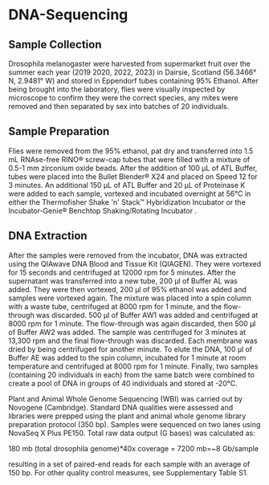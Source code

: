 # DNA-Sequencing

## Sample Collection 
Drosophila melanogaster were harvested from supermarket fruit over the summer each year (2019 2020, 2022, 2023) in Dairsie, Scotland (56.3466° N, 2.9481° W) and stored in Eppendorf tubes containing 95% Ethanol. After being brought into the laboratory, flies were visually inspected by microscope to confirm they were the correct species, any mites were removed and then separated by sex into batches of 20 individuals. 

## Sample Preparation
Flies were removed from the 95% ethanol, pat dry and transferred into 1.5 mL RNAse-free RINO® screw-cap tubes that were filled with a mixture of 0.5-1 mm zirconium oxide beads. After the addition of 100 µL of ATL Buffer, tubes were placed into the Bullet Blender® X24  and placed on Speed 12 for 3 minutes. An additional 150 µL of ATL Buffer and 20 µL of Proteinase K were added to each sample, vortexed and incubated overnight at 56°C in either the Thermofisher Shake 'n' Stack™ Hybridization Incubator or the Incubator-Genie® Benchtop Shaking/Rotating Incubator . 

## DNA Extraction
After the samples were removed from the incubator, DNA was extracted using the QIAwave DNA Blood and Tissue Kit (QIAGEN). They were vortexed for 15 seconds and centrifuged at 12000 rpm for 5 minutes. After the supernatant was transferred into a new tube, 200 µl of Buffer AL was added. They were then vortexed, 200 µl of 95% ethanol was added and samples were vortexed again. The mixture was placed into a spin column with a waste tube, centrifuged at 8000 rpm for 1 minute, and the flow-through was discarded. 500 µl of Buffer AW1 was added and centrifuged at 8000 rpm for 1 minute. The flow-through was again discarded, then 500 µl of Buffer AW2 was added. The sample was centrifuged for 3 minutes at 13,300 rpm and the final flow-through was discarded. Each membrane was dried by being centrifuged for another minute. To elute the DNA, 100 µl of Buffer AE was added to the spin column, incubated for 1 minute at room temperature and centrifuged at 8000 rpm for 1 minute. Finally, two samples (containing 20 individuals in each) from the same batch were combined to create a pool of DNA in groups of 40 individuals and stored at -20°C. 

Plant and Animal Whole Genome Sequencing (WBI) was carried out by Novogene (Cambridge). Standard DNA qualities were assessed and libraries were prepped using the plant and animal whole genome library preparation protocol (350 bp). Samples were sequenced on two lanes using NovaSeq X Plus PE150. Total raw data output (G bases) was calculated as:

180 mb (total drosophila genome)*40x coverage = 7200 mb=~8 Gb/sample

resulting in a set of paired-end reads for each sample with an average of 150 bp. For other quality control measures, see Supplementary Table S1. 
